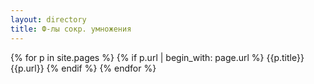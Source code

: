 ```yaml
---
layout: directory
title: Ф-лы сокр. умножения
---
```


{% for p in site.pages %}
  {% if p.url | begin_with: page.url %}
    {{p.title}}
    {{p.url}}
  {% endif %}
{% endfor %}
